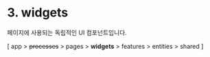 # 3. widgets
페이지에 사용되는 독립적인 UI 컴포넌트입니다.

[ app > ~~processes~~ > pages > **widgets** > features > entities > shared ]